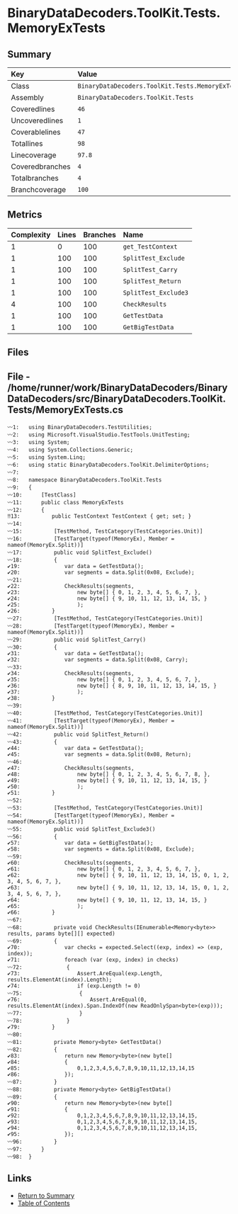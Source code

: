﻿# BinaryDataDecoders.ToolKit.Tests.MemoryExTests

## Summary

| Key             | Value                                            |
| :-------------- | :----------------------------------------------- |
| Class           | `BinaryDataDecoders.ToolKit.Tests.MemoryExTests` |
| Assembly        | `BinaryDataDecoders.ToolKit.Tests`               |
| Coveredlines    | `46`                                             |
| Uncoveredlines  | `1`                                              |
| Coverablelines  | `47`                                             |
| Totallines      | `98`                                             |
| Linecoverage    | `97.8`                                           |
| Coveredbranches | `4`                                              |
| Totalbranches   | `4`                                              |
| Branchcoverage  | `100`                                            |

## Metrics

| Complexity | Lines | Branches | Name                 |
| :--------- | :---- | :------- | :------------------- |
| 1          | 0     | 100      | `get_TestContext`    |
| 1          | 100   | 100      | `SplitTest_Exclude`  |
| 1          | 100   | 100      | `SplitTest_Carry`    |
| 1          | 100   | 100      | `SplitTest_Return`   |
| 1          | 100   | 100      | `SplitTest_Exclude3` |
| 4          | 100   | 100      | `CheckResults`       |
| 1          | 100   | 100      | `GetTestData`        |
| 1          | 100   | 100      | `GetBigTestData`     |

## Files

## File - /home/runner/work/BinaryDataDecoders/BinaryDataDecoders/src/BinaryDataDecoders.ToolKit.Tests/MemoryExTests.cs

```CSharp
〰1:   using BinaryDataDecoders.TestUtilities;
〰2:   using Microsoft.VisualStudio.TestTools.UnitTesting;
〰3:   using System;
〰4:   using System.Collections.Generic;
〰5:   using System.Linq;
〰6:   using static BinaryDataDecoders.ToolKit.DelimiterOptions;
〰7:   
〰8:   namespace BinaryDataDecoders.ToolKit.Tests
〰9:   {
〰10:      [TestClass]
〰11:      public class MemoryExTests
〰12:      {
‼13:          public TestContext TestContext { get; set; }
〰14:  
〰15:          [TestMethod, TestCategory(TestCategories.Unit)]
〰16:          [TestTarget(typeof(MemoryEx), Member = nameof(MemoryEx.Split))]
〰17:          public void SplitTest_Exclude()
〰18:          {
✔19:              var data = GetTestData();
✔20:              var segments = data.Split(0x08, Exclude);
〰21:  
✔22:              CheckResults(segments,
✔23:                  new byte[] { 0, 1, 2, 3, 4, 5, 6, 7, },
✔24:                  new byte[] { 9, 10, 11, 12, 13, 14, 15, }
✔25:                  );
✔26:          }
〰27:          [TestMethod, TestCategory(TestCategories.Unit)]
〰28:          [TestTarget(typeof(MemoryEx), Member = nameof(MemoryEx.Split))]
〰29:          public void SplitTest_Carry()
〰30:          {
✔31:              var data = GetTestData();
✔32:              var segments = data.Split(0x08, Carry);
〰33:  
✔34:              CheckResults(segments,
✔35:                  new byte[] { 0, 1, 2, 3, 4, 5, 6, 7, },
✔36:                  new byte[] { 8, 9, 10, 11, 12, 13, 14, 15, }
✔37:                  );
✔38:          }
〰39:  
〰40:          [TestMethod, TestCategory(TestCategories.Unit)]
〰41:          [TestTarget(typeof(MemoryEx), Member = nameof(MemoryEx.Split))]
〰42:          public void SplitTest_Return()
〰43:          {
✔44:              var data = GetTestData();
✔45:              var segments = data.Split(0x08, Return);
〰46:  
✔47:              CheckResults(segments,
✔48:                  new byte[] { 0, 1, 2, 3, 4, 5, 6, 7, 8, },
✔49:                  new byte[] { 9, 10, 11, 12, 13, 14, 15, }
✔50:                  );
✔51:          }
〰52:  
〰53:          [TestMethod, TestCategory(TestCategories.Unit)]
〰54:          [TestTarget(typeof(MemoryEx), Member = nameof(MemoryEx.Split))]
〰55:          public void SplitTest_Exclude3()
〰56:          {
✔57:              var data = GetBigTestData();
✔58:              var segments = data.Split(0x08, Exclude);
〰59:  
✔60:              CheckResults(segments,
✔61:                  new byte[] { 0, 1, 2, 3, 4, 5, 6, 7, },
✔62:                  new byte[] { 9, 10, 11, 12, 13, 14, 15, 0, 1, 2, 3, 4, 5, 6, 7, },
✔63:                  new byte[] { 9, 10, 11, 12, 13, 14, 15, 0, 1, 2, 3, 4, 5, 6, 7, },
✔64:                  new byte[] { 9, 10, 11, 12, 13, 14, 15, }
✔65:                  );
✔66:          }
〰67:  
〰68:          private void CheckResults(IEnumerable<Memory<byte>> results, params byte[][] expected)
〰69:          {
✔70:              var checks = expected.Select((exp, index) => (exp, index));
✔71:              foreach (var (exp, index) in checks)
〰72:              {
✔73:                  Assert.AreEqual(exp.Length, results.ElementAt(index).Length);
✔74:                  if (exp.Length != 0)
〰75:                  {
✔76:                      Assert.AreEqual(0, results.ElementAt(index).Span.IndexOf(new ReadOnlySpan<byte>(exp)));
〰77:                  }
〰78:              }
✔79:          }
〰80:  
〰81:          private Memory<byte> GetTestData()
〰82:          {
✔83:              return new Memory<byte>(new byte[]
✔84:              {
✔85:                  0,1,2,3,4,5,6,7,8,9,10,11,12,13,14,15
✔86:              });
〰87:          }
〰88:          private Memory<byte> GetBigTestData()
〰89:          {
✔90:              return new Memory<byte>(new byte[]
✔91:              {
✔92:                  0,1,2,3,4,5,6,7,8,9,10,11,12,13,14,15,
✔93:                  0,1,2,3,4,5,6,7,8,9,10,11,12,13,14,15,
✔94:                  0,1,2,3,4,5,6,7,8,9,10,11,12,13,14,15,
✔95:              });
〰96:          }
〰97:      }
〰98:  }
```

## Links

* [Return to Summary](Summary.md)
* [Table of Contents](../TOC.md)

